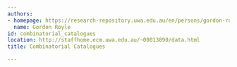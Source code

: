 ```yaml
---
authors:
- homepage: https://research-repository.uwa.edu.au/en/persons/gordon-royle
  name: Gordon Royle
id: combinatorial_catalogues
location: http://staffhome.ecm.uwa.edu.au/~00013890/data.html
title: Combinatorial Catalogues

---
```


